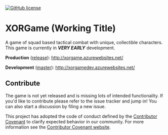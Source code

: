 [![GitHub license](https://img.shields.io/badge/license-MIT-blue.svg)](https://raw.githubusercontent.com/joshuahysong/TICompanion/master/LICENSE.md)
# XORGame (Working Title)

A game of squad based tactical combat with unique, collectible characters. This game is currently in _**VERY EARLY**_ development.

**Production** ([release](https://github.com/joshuahysong/XORGame/tree/release)): http://xorgame.azurewebsites.net/

**Development** ([master](https://github.com/joshuahysong/XORGame/tree/master)): http://xorgamedev.azurewebsites.net/

## Contribute

The game is not yet released and is missing lots of intended functionality. If you'd like to contribute please refer to the issue tracker and jump in! You can also start a discussion by filing a new issue. 

This project has adopted the code of conduct defined by the [Contributor
Covenant](https://github.com/joshuahysong/XORGame/blob/master/CODE_OF_CONDUCT.md) to clarify expected behavior in our
community. For more information see the [Contributor Covenant website](http://contributor-covenant.org/).

